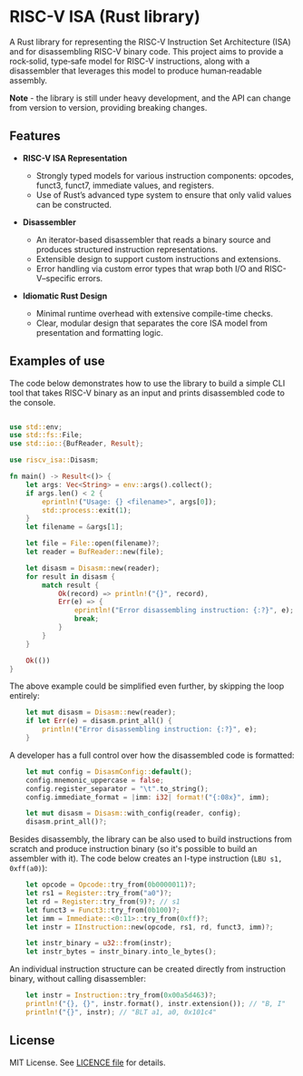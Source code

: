 # RISC-V ISA (Rust library)

A Rust library for representing the RISC-V Instruction Set Architecture (ISA) and for disassembling RISC-V binary code. This project aims to provide a rock‑solid, type‑safe model for RISC-V instructions, along with a disassembler that leverages this model to produce human‑readable assembly.

**Note** - the library is still under heavy development, and the API can change from version to version, providing breaking changes. 

## Features

- **RISC-V ISA Representation**
  - Strongly typed models for various instruction components: opcodes, funct3, funct7, immediate values, and registers.
  - Use of Rust’s advanced type system to ensure that only valid values can be constructed.

- **Disassembler**
  - An iterator-based disassembler that reads a binary source and produces structured instruction representations.
  - Extensible design to support custom instructions and extensions.
  - Error handling via custom error types that wrap both I/O and RISC-V–specific errors.

- **Idiomatic Rust Design**
  - Minimal runtime overhead with extensive compile-time checks.
  - Clear, modular design that separates the core ISA model from presentation and formatting logic.

## Examples of use

The code below demonstrates how to use the library to build a simple CLI tool
that takes RISC-V binary as an input and prints disassembled code to the console.


```Rust

use std::env;
use std::fs::File;
use std::io::{BufReader, Result};

use riscv_isa::Disasm;

fn main() -> Result<()> {
    let args: Vec<String> = env::args().collect();
    if args.len() < 2 {
        eprintln!("Usage: {} <filename>", args[0]);
        std::process::exit(1);
    }
    let filename = &args[1];

    let file = File::open(filename)?;
    let reader = BufReader::new(file);

    let disasm = Disasm::new(reader);
    for result in disasm {
        match result {
            Ok(record) => println!("{}", record),
            Err(e) => {
                eprintln!("Error disassembling instruction: {:?}", e);
                break;
            }
        }
    }

    Ok(())
}
```

The above example could be simplified even further, by skipping the loop entirely:

``` Rust
    let mut disasm = Disasm::new(reader);
    if let Err(e) = disasm.print_all() {
        println!("Error disassembling instruction: {:?}", e);
    }
```

A developer has a full control over how the disassembled code is formatted:

```Rust
    let mut config = DisasmConfig::default();
    config.mnemonic_uppercase = false;
    config.register_separator = "\t".to_string();
    config.immediate_format = |imm: i32| format!("{:08x}", imm);

    let mut disasm = Disasm::with_config(reader, config);
    disasm.print_all()?;

```

Besides disassembly, the library can be also used to build instructions from scratch
and produce instruction binary (so it's possible to build an assembler with it).
The code below creates an I-type instruction (`LBU s1, 0xff(a0)`):

```Rust
    let opcode = Opcode::try_from(0b0000011)?;
    let rs1 = Register::try_from("a0")?;
    let rd = Register::try_from(9)?; // s1
    let funct3 = Funct3::try_from(0b100)?;
    let imm = Immediate::<0:11>::try_from(0xff)?;
    let instr = IInstruction::new(opcode, rs1, rd, funct3, imm)?;

    let instr_binary = u32::from(instr);
    let instr_bytes = instr_binary.into_le_bytes();

```

An individual instruction structure can be created directly from instruction binary,
without calling disassembler:

```Rust
    let instr = Instruction::try_from(0x00a5d463)?;
    println!("{}, {}", instr.format(), instr.extension()); // "B, I"
    println!("{}", instr); // "BLT a1, a0, 0x101c4"
```

## License

MIT License. See [LICENCE file](LICENSE) for details.
